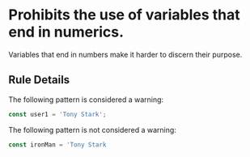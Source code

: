 # Prohibits the use of variables that end in numerics.

Variables that end in numbers make it harder to discern their purpose.

## Rule Details

The following pattern is considered a warning:

```js
const user1 = 'Tony Stark';
```

The following pattern is not considered a warning:

```js
const ironMan = 'Tony Stark
```
